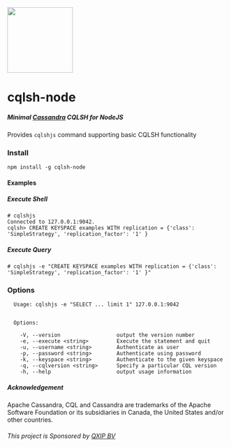 <img width=150 src="https://user-images.githubusercontent.com/1423657/36921477-d3c68a5a-1e64-11e8-8301-9abac90cfc2f.png">

# cqlsh-node
##### Minimal [Cassandra](https://github.com/apache/cassandra) CQLSH for NodeJS
Provides `cqlshjs` command supporting basic CQLSH functionality

### Install
```
npm install -g cqlsh-node
```

#### Examples

##### Execute Shell
```
# cqlshjs
Connected to 127.0.0.1:9042.
cqlsh> CREATE KEYSPACE examples WITH replication = {'class': 'SimpleStrategy', 'replication_factor': '1' }
```

##### Execute Query
```
# cqlshjs -e "CREATE KEYSPACE examples WITH replication = {'class': 'SimpleStrategy', 'replication_factor': '1' }"
```

### Options

```
  Usage: cqlshjs -e "SELECT ... limit 1" 127.0.0.1:9042


  Options:

    -V, --version                  output the version number
    -e, --execute <string>         Execute the statement and quit
    -u, --username <string>        Authenticate as user
    -p, --password <string>        Authenticate using password
    -k, --keyspace <string>        Authenticate to the given keyspace
    -q, --cqlversion <string>      Specify a particular CQL version
    -h, --help                     output usage information
```
##### Acknowledgement

Apache Cassandra, CQL and Cassandra are trademarks of the Apache Software Foundation or its subsidiaries in Canada, the United States and/or other countries. 

###### This project is Sponsored by [QXIP BV](http://qxip.net)
